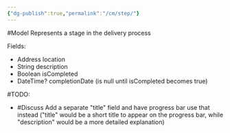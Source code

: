```yaml
---
{"dg-publish":true,"permalink":"/cm/step/"}
---
```


#Model 
Represents a stage in the delivery process

Fields:
- Address location
- String description
- Boolean isCompleted
- DateTime? completionDate (is null until isCompleted becomes true)

#TODO:
- #Discuss Add a separate "title" field and have progress bar use that instead ("title" would be a short title to appear on the progress bar, while "description" would be a more detailed explanation)
